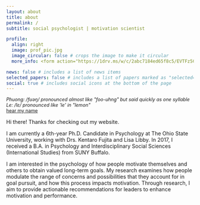 ```yaml
---
layout: about
title: about
permalink: /
subtitle: social psychologist | motivation scientist

profile:
  align: right
  image: prof_pic.jpg
  image_circular: false # crops the image to make it circular
  more_info: <form action="https://1drv.ms/w/c/2abc7184ed65f8c5/EVTFz5CeVO5KlgfDZStsYeABnUNy6sOH0rwAFrVKHohAkQ?e=wuRANp" method="get" target="_blank"><button type="submit">view my CV in a new tab</button></form>

news: false # includes a list of news items
selected_papers: false # includes a list of papers marked as "selected={true}"
social: true # includes social icons at the bottom of the page
---
```


<span style="font-size:0.9em">_Phuong: /fʊəŋ/ pronounced almost like "foo-uhng" but said quickly as one syllable_</span>\
<span style="font-size:0.9em">_Le: /lɛ/ pronounced like 'le' in "lemon"_</span>\
<span style="font-size:0.9em">[hear my name](https://www.name-coach.com/phuong-le-2af2d4be-767e-4d79-a592-98b9fa0ded07)</span>

Hi there! Thanks for checking out my website.

I am currently a 6th-year Ph.D. Candidate in Psychology at The Ohio State University, working with Drs. Kentaro Fujita and Lisa Libby. In 2017, I received a B.A. in Psychology and Interdisciplinary Social Sciences (International Studies) from SUNY Buffalo. 

I am interested in the psychology of how people motivate themselves and others to obtain valued long-term goals. My research examines how people modulate the range of concerns and possibilities that they account for in goal pursuit, and how this process impacts motivation. Through research, I aim to provide actionable recommendations for leaders to enhance motivation and performance.


<!-- Write your biography here. Tell the world about yourself. Link to your favorite [subreddit](http://reddit.com). You can put a picture in, too. The code is already in, just name your picture `prof_pic.jpg` and put it in the `img/` folder.

Put your address / P.O. box / other info right below your picture. You can also disable any of these elements by editing `profile` property of the YAML header of your `_pages/about.md`. Edit `_bibliography/papers.bib` and Jekyll will render your [publications page](/al-folio/publications/) automatically.

Link to your social media connections, too. This theme is set up to use [Font Awesome icons](https://fontawesome.com/) and [Academicons](https://jpswalsh.github.io/academicons/), like the ones below. Add your Facebook, Twitter, LinkedIn, Google Scholar, or just disable all of them. -->
